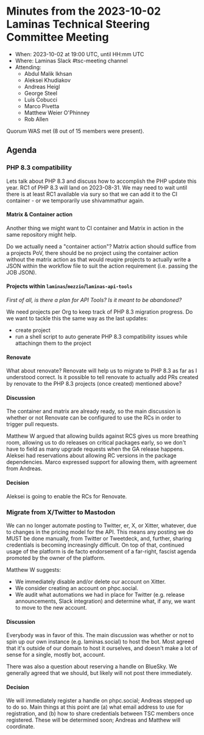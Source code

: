 # Minutes from the 2023-10-02 Laminas Technical Steering Committee Meeting

- When: 2023-10-02 at 19:00 UTC, until HH:mm UTC
- Where: Laminas Slack #tsc-meeting channel
- Attending:
    - Abdul Malik Ikhsan
    - Aleksei Khudiakov
    - Andreas Heigl
    - George Steel
    - Luís Cobucci
    - Marco Pivetta
    - Matthew Weier O'Phinney
    - Rob Allen

Quorum WAS met (8 out of 15 members were present).

## Agenda

### PHP 8.3 compatibility

Lets talk about PHP 8.3 and discuss how to accomplish the PHP update this year. RC1 of PHP 8.3 will land on 2023-08-31.
We may need to wait until there is at least RC1 available via sury so that we can add it to the CI container - or we temporarily use shivammathur again.

#### Matrix & Container action

Another thing we might want to CI container and Matrix in action in the same repository might help.

Do we actually need a "container action"? Matrix action should suffice from a projects PoV, there should be no project using the container action without the matrix action as that would reuqire projects to actually write a JSON within the workflow file to suit the action requirement (i.e. passing the JOB JSON).

#### Projects within `laminas`/`mezzio`/`laminas-api-tools`

_First of all, is there a plan for API Tools? Is it meant to be abandoned?_

We need projects per Org to keep track of PHP 8.3 migration progress. Do we want to tackle this the same way as the last updates:
- create project
- run a shell script to auto generate PHP 8.3 compatibility issues while attachingn them to the project

#### Renovate

What about renovate? Renovate will help us to migrate to PHP 8.3 as far as I understood correct.
Is it possible to tell renovate to actually add PRs created by renovate to the PHP 8.3 projects (once created) mentioned above?

#### Discussion

The container and matrix are already ready, so the main discussion is whether or not Renovate can be configured to use the RCs in order to trigger pull requests.

Matthew W argued that allowing builds against RCS gives us more breathing room, allowing us to do releases on critical packages early, so we don't have to field as many upgrade requests when the GA release happens.
Aleksei had reservations about allowing RC versions in the package dependencies.
Marco expressed support for allowing them, with agreement from Andreas.

#### Decision

Aleksei is going to enable the RCs for Renovate.

### Migrate from X/Twitter to Mastodon

We can no longer automate posting to Twitter, er, X, or Xitter, whatever, due to changes in the pricing model for the API.
This means any posting we do MUST be done manually, from Twitter or Tweetdeck, and, further, sharing credentials is becoming increasingly difficult.
On top of that, continued usage of the platform is de facto endorsement of a far-right, fascist agenda promoted by the owner of the platform.

Matthew W suggests:

- We immediately disable and/or delete our account on Xitter.
- We consider creating an account on phpc.social.
- We audit what automations we had in place for Twitter (e.g. release announcements, Slack integration) and determine what, if any, we want to move to the new account.

#### Discussion

Everybody was in favor of this.
The main discussion was whether or not to spin up our own instance (e.g. laminas.social) to host the bot.
Most agreed that it's outside of our domain to host it ourselves, and doesn't make a lot of sense for a single, mostly bot, account.

There was also a question about reserving a handle on BlueSky.
We generally agreed that we should, but likely will not post there immediately.

#### Decision

We will immediately register a handle on phpc.social; Andreas stepped up to do so.
Main things at this point are (a) what email address to use for registration, and (b) how to share credentials between TSC members once registered.
These will be determined soon; Andreas and Matthew will coordinate.
